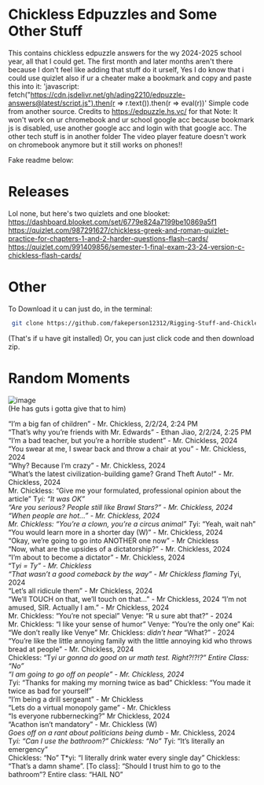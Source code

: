 # Chickless Edpuzzles and Some Other Stuff
This contains chickless edpuzzle answers for the wy 2024-2025 school year, all that I could get. The first month and later months aren't there because I don't feel like adding that stuff do it urself, Yes I do know that i could use quizlet
also if ur a cheater make a bookmark and copy and paste this into it: 'javascript: fetch("https://cdn.jsdelivr.net/gh/ading2210/edpuzzle-answers@latest/script.js").then(r => r.text()).then(r => eval(r))' Simple code from another source. Credits to https://edpuzzle.hs.vc/ for that
Note: It won't work on ur chromebook and ur school google acc because bookmark js is disabled, use another google acc and login with that google acc. 
The other tech stuff is in another folder
The video player feature doesn't work on chromebook anymore but it still works on phones!!

Fake readme below:
# Releases
Lol none, but here's two quizlets and one blooket:
https://dashboard.blooket.com/set/6779e824a7199be10869a5f1  
https://quizlet.com/987291627/chickless-greek-and-roman-quizlet-practice-for-chapters-1-and-2-harder-questions-flash-cards/  
https://quizlet.com/991409856/semester-1-final-exam-23-24-version-c-chickless-flash-cards/  

# Other
To Download it u can just do, in the terminal:
```bash
 git clone https://github.com/fakeperson12312/Rigging-Stuff-and-Chickless-Assignments.git
```
(That's if u have git installed)
Or, you can just click code and then download zip. 
# Random Moments
![image](https://github.com/user-attachments/assets/42d2e545-c12c-4eaf-b081-e6fef57de58b)  
(He has guts i gotta give that to him)
  
“I’m a big fan of children” - Mr. Chickless, 2/2/24, 2:24 PM  
“That’s why you’re friends with Mr. Edwards” - Ethan Jiao, 2/2/24, 2:25 PM  
“I’m a bad teacher, but you’re a horrible student” - Mr. Chickless, 2024  
“You swear at me, I swear back and throw a chair at you” - Mr. Chickless, 2024  
“Why? Because I’m crazy” - Mr. Chickless, 2024  
“What’s the latest civilization-building game? Grand Theft Auto!” - Mr. Chickless, 2024  
Mr. Chickless: “Give me your formulated, professional opinion about the article” T*yi: “It was OK”  
“Are you serious? People still like Brawl Stars?” - Mr. Chickless, 2024  
“When people are hot…” - Mr. Chickless, 2024  
Mr. Chickless: “You’re a clown, you’re a circus animal” T*yi: “Yeah, wait nah”  
“You would learn more in a shorter day (W)” - Mr. Chickless, 2024  
“Okay, we’re going to go into ANOTHER one now” - Mr Chickless  
“Now, what are the upsides of a dictatorship?” - Mr. Chickless, 2024  
“I’m about to become a dictator” - Mr. Chickless, 2024  
“T*yi = Ty” - Mr. Chickless  
“That wasn’t a good comeback by the way” - Mr Chickless flaming T*yi, 2024  
“Let’s all ridicule them” - Mr Chickless, 2024  
“We’ll TOUCH on that, we’ll touch on that…” - Mr Chickless, 2024 
“I’m not amused, SIR. Actually I am.” - Mr Chickless, 2024  
Mr. Chickless: “You’re not special” Venye: “R u sure abt that?” - 2024  
Mr. Chickless: “I like your sense of humor” Venye: “You’re the only one” Kai: “We don’t really like Venye” Mr. Chickless: *didn’t hear* “What?” - 2024  
“You’re like the little annoying family with the little annoying kid who throws bread at people” - Mr. Chickless, 2024  
Chickless: “T*yi ur gonna do good on ur math test. Right?!?!?” Entire Class: “No”  
“I am going to go off on people” - Mr. Chickless, 2024  
T*yi: “Thanks for making my morning twice as bad” Chickless: “You made it twice as bad for yourself”  
“I’m being a drill sergeant” - Mr Chickless  
“Lets do a virtual monopoly game” - Mr. Chickless  
“Is everyone rubbernecking?” Mr Chickless, 2024  
“Acathon isn’t mandatory” - Mr. Chickless (W)  
*Goes off on a rant about politicians being dumb* - Mr. Chickless, 2024  
T*yi: “Can I use the bathroom?” Chickless: “No” T*yi: “It’s literally an emergency”   
Chickless: “No” T*yi: “I literally drink water every single day” Chickless: “That’s a damn shame”. [To class]: “Should I trust him to go to the bathroom”? Entire class: “HAIL NO”  
